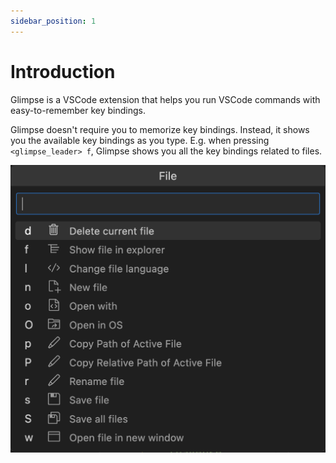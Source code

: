 ```yaml
---
sidebar_position: 1
---
```


# Introduction

Glimpse is a VSCode extension that helps you run VSCode commands with easy-to-remember key bindings.

Glimpse doesn't require you to memorize key bindings. Instead, it shows you the available key bindings as you type.
E.g. when pressing `<glimpse_leader> f`, Glimpse shows you all the key bindings related to files.

![Files key bindings](img/file_keys.png)

